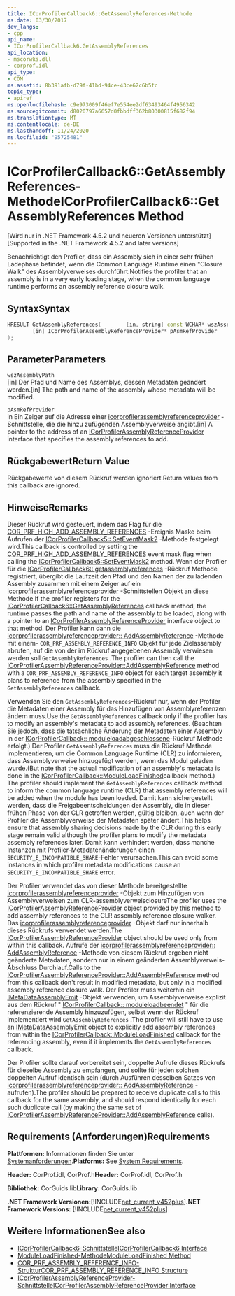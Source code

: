 ```yaml
---
title: ICorProfilerCallback6::GetAssemblyReferences-Methode
ms.date: 03/30/2017
dev_langs:
- cpp
api_name:
- ICorProfilerCallback6.GetAssemblyReferences
api_location:
- mscorwks.dll
- corprof.idl
api_type:
- COM
ms.assetid: 8b391afb-d79f-41bd-94ce-43ce62c6b5fc
topic_type:
- apiref
ms.openlocfilehash: c9e973009f46ef7e554ee2df63493464f4956342
ms.sourcegitcommit: d8020797a6657d0fbbdff362b80300815f682f94
ms.translationtype: MT
ms.contentlocale: de-DE
ms.lasthandoff: 11/24/2020
ms.locfileid: "95725481"
---
```

# <a name="icorprofilercallback6getassemblyreferences-method"></a><span data-ttu-id="2adb5-102">ICorProfilerCallback6::GetAssemblyReferences-Methode</span><span class="sxs-lookup"><span data-stu-id="2adb5-102">ICorProfilerCallback6::GetAssemblyReferences Method</span></span>

<span data-ttu-id="2adb5-103">[Wird nur in .NET Framework 4.5.2 und neueren Versionen unterstützt]</span><span class="sxs-lookup"><span data-stu-id="2adb5-103">[Supported in the .NET Framework 4.5.2 and later versions]</span></span>  
  
 <span data-ttu-id="2adb5-104">Benachrichtigt den Profiler, dass ein Assembly sich in einer sehr frühen Ladephase befindet, wenn die Common Language Runtime einen "Closure Walk" des Assemblyverweises durchführt.</span><span class="sxs-lookup"><span data-stu-id="2adb5-104">Notifies the profiler that an assembly is in a very early loading stage, when the common language runtime performs an assembly reference closure walk.</span></span>  
  
## <a name="syntax"></a><span data-ttu-id="2adb5-105">Syntax</span><span class="sxs-lookup"><span data-stu-id="2adb5-105">Syntax</span></span>  
  
```cpp
HRESULT GetAssemblyReferences(        [in, string] const WCHAR* wszAssemblyPath,  
        [in] ICorProfilerAssemblyReferenceProvider* pAsmRefProvider  
);  
```  
  
## <a name="parameters"></a><span data-ttu-id="2adb5-106">Parameter</span><span class="sxs-lookup"><span data-stu-id="2adb5-106">Parameters</span></span>  

 `wszAssemblyPath`  
 <span data-ttu-id="2adb5-107">[in] Der Pfad und Name des Assemblys, dessen Metadaten geändert werden.</span><span class="sxs-lookup"><span data-stu-id="2adb5-107">[in] The path and name of the assembly whose metadata will be modified.</span></span>  
  
 `pAsmRefProvider`  
 <span data-ttu-id="2adb5-108">in Ein Zeiger auf die Adresse einer [icorprofilerassemblyreferenceprovider](icorprofilerassemblyreferenceprovider-interface.md) -Schnittstelle, die die hinzu zufügenden Assemblyverweise angibt.</span><span class="sxs-lookup"><span data-stu-id="2adb5-108">[in] A pointer to the address of an [ICorProfilerAssemblyReferenceProvider](icorprofilerassemblyreferenceprovider-interface.md) interface that specifies the assembly references to add.</span></span>  
  
## <a name="return-value"></a><span data-ttu-id="2adb5-109">Rückgabewert</span><span class="sxs-lookup"><span data-stu-id="2adb5-109">Return Value</span></span>  

 <span data-ttu-id="2adb5-110">Rückgabewerte von diesem Rückruf werden ignoriert.</span><span class="sxs-lookup"><span data-stu-id="2adb5-110">Return values from this callback are ignored.</span></span>  
  
## <a name="remarks"></a><span data-ttu-id="2adb5-111">Hinweise</span><span class="sxs-lookup"><span data-stu-id="2adb5-111">Remarks</span></span>  

 <span data-ttu-id="2adb5-112">Dieser Rückruf wird gesteuert, indem das Flag für die [COR_PRF_HIGH_ADD_ASSEMBLY_REFERENCES](cor-prf-high-monitor-enumeration.md) -Ereignis Maske beim Aufrufen der [ICorProfilerCallback5:: SetEventMask2](icorprofilerinfo5-seteventmask2-method.md) -Methode festgelegt wird.</span><span class="sxs-lookup"><span data-stu-id="2adb5-112">This callback is controlled by setting the [COR_PRF_HIGH_ADD_ASSEMBLY_REFERENCES](cor-prf-high-monitor-enumeration.md) event mask flag when calling the [ICorProfilerCallback5::SetEventMask2](icorprofilerinfo5-seteventmask2-method.md) method.</span></span> <span data-ttu-id="2adb5-113">Wenn der Profiler für die [ICorProfilerCallback6:: getassemblyreferences](icorprofilercallback6-getassemblyreferences-method.md) -Rückruf Methode registriert, übergibt die Laufzeit den Pfad und den Namen der zu ladenden Assembly zusammen mit einem Zeiger auf ein [icorprofilerassemblyreferenceprovider](icorprofilerassemblyreferenceprovider-interface.md) -Schnittstellen Objekt an diese Methode.</span><span class="sxs-lookup"><span data-stu-id="2adb5-113">If the profiler registers for the [ICorProfilerCallback6::GetAssemblyReferences](icorprofilercallback6-getassemblyreferences-method.md) callback method, the runtime passes the path and name of the assembly to be loaded, along with a pointer to an [ICorProfilerAssemblyReferenceProvider](icorprofilerassemblyreferenceprovider-interface.md) interface object to that method.</span></span> <span data-ttu-id="2adb5-114">Der Profiler kann dann die [icorprofilerassemblyreferenceprovider:: AddAssemblyReference](icorprofilerassemblyreferenceprovider-addassemblyreference-method.md) -Methode mit einem- `COR_PRF_ASSEMBLY_REFERENCE_INFO` Objekt für jede Zielassembly abrufen, auf die von der im Rückruf angegebenen Assembly verwiesen werden soll `GetAssemblyReferences` .</span><span class="sxs-lookup"><span data-stu-id="2adb5-114">The profiler can then call the [ICorProfilerAssemblyReferenceProvider::AddAssemblyReference](icorprofilerassemblyreferenceprovider-addassemblyreference-method.md) method with a `COR_PRF_ASSEMBLY_REFERENCE_INFO` object for each target assembly it plans to reference from the assembly specified in the `GetAssemblyReferences` callback.</span></span>  
  
 <span data-ttu-id="2adb5-115">Verwenden Sie den `GetAssemblyReferences`-Rückruf nur, wenn der Profiler die Metadaten einer Assembly für das Hinzufügen von Assemblyreferenzen ändern muss.</span><span class="sxs-lookup"><span data-stu-id="2adb5-115">Use the `GetAssemblyReferences` callback only if the profiler has to modify an assembly's metadata to add assembly references.</span></span> <span data-ttu-id="2adb5-116">(Beachten Sie jedoch, dass die tatsächliche Änderung der Metadaten einer Assembly in der [ICorProfilerCallback:: moduleloadabgeschlossene](icorprofilercallback-moduleloadfinished-method.md)-Rückruf Methode erfolgt.) Der Profiler `GetAssemblyReferences` muss die Rückruf Methode implementieren, um die Common Language Runtime (CLR) zu informieren, dass Assemblyverweise hinzugefügt werden, wenn das Modul geladen wurde.</span><span class="sxs-lookup"><span data-stu-id="2adb5-116">(But note that the actual modification of an assembly's metadata is done in the [ICorProfilerCallback::ModuleLoadFinished](icorprofilercallback-moduleloadfinished-method.md)callback method.) The profiler should implement the `GetAssemblyReferences` callback method to inform the common language runtime (CLR) that assembly references will be added when the module has been loaded.</span></span>  <span data-ttu-id="2adb5-117">Damit kann sichergestellt werden, dass die Freigabeentscheidungen der Assembly, die in dieser frühen Phase von der CLR getroffen werden, gültig bleiben, auch wenn der Profiler die Assemblyverweise der Metadaten später ändert.</span><span class="sxs-lookup"><span data-stu-id="2adb5-117">This helps ensure that assembly sharing decisions made by the CLR during this early stage remain valid although the profiler plans to modify the metadata assembly references later.</span></span>  <span data-ttu-id="2adb5-118">Damit kann verhindert werden, dass manche Instanzen mit Profiler-Metadatenänderungen einen `SECURITY_E_INCOMPATIBLE_SHARE`-Fehler verursachen.</span><span class="sxs-lookup"><span data-stu-id="2adb5-118">This can avoid some instances in which profiler metadata modifications cause an `SECURITY_E_INCOMPATIBLE_SHARE` error.</span></span>  
  
 <span data-ttu-id="2adb5-119">Der Profiler verwendet das von dieser Methode bereitgestellte [icorprofilerassemblyreferenceprovider](icorprofilerassemblyreferenceprovider-interface.md) -Objekt zum Hinzufügen von Assemblyverweisen zum CLR-assemblyverweisclosure</span><span class="sxs-lookup"><span data-stu-id="2adb5-119">The profiler uses the [ICorProfilerAssemblyReferenceProvider](icorprofilerassemblyreferenceprovider-interface.md) object provided by this method to add assembly references to the CLR assembly reference closure walker.</span></span>  <span data-ttu-id="2adb5-120">Das [icorprofilerassemblyreferenceprovider](icorprofilerassemblyreferenceprovider-interface.md) -Objekt darf nur innerhalb dieses Rückrufs verwendet werden.</span><span class="sxs-lookup"><span data-stu-id="2adb5-120">The [ICorProfilerAssemblyReferenceProvider](icorprofilerassemblyreferenceprovider-interface.md) object should be used only from within this callback.</span></span> <span data-ttu-id="2adb5-121">Aufrufe der [icorprofilerassemblyreferenceprovider:: AddAssemblyReference](icorprofilerassemblyreferenceprovider-addassemblyreference-method.md) -Methode von diesem Rückruf ergeben nicht geänderte Metadaten, sondern nur in einem geänderten Assemblyverweis-Abschluss Durchlauf.</span><span class="sxs-lookup"><span data-stu-id="2adb5-121">Calls to the [ICorProfilerAssemblyReferenceProvider::AddAssemblyReference](icorprofilerassemblyreferenceprovider-addassemblyreference-method.md) method from this callback don't result in modified metadata, but only in a modified assembly reference closure walk.</span></span> <span data-ttu-id="2adb5-122">Der Profiler muss weiterhin ein [IMetaDataAssemblyEmit](../metadata/imetadataassemblyemit-interface.md) -Objekt verwenden, um Assemblyverweise explizit aus dem Rückruf " [ICorProfilerCallback:: moduleloadbeendet](icorprofilercallback-moduleloadfinished-method.md) " für die referenzierende Assembly hinzuzufügen, selbst wenn der Rückruf implementiert wird `GetAssemblyReferences` .</span><span class="sxs-lookup"><span data-stu-id="2adb5-122">The profiler will still have to use an [IMetaDataAssemblyEmit](../metadata/imetadataassemblyemit-interface.md) object to explicitly add assembly references from within the [ICorProfilerCallback::ModuleLoadFinished](icorprofilercallback-moduleloadfinished-method.md) callback for the referencing assembly, even if it implements the `GetAssemblyReferences` callback.</span></span>  
  
 <span data-ttu-id="2adb5-123">Der Profiler sollte darauf vorbereitet sein, doppelte Aufrufe dieses Rückrufs für dieselbe Assembly zu empfangen, und sollte für jeden solchen doppelten Aufruf identisch sein (durch Ausführen desselben Satzes von [icorprofilerassemblyreferenceprovider:: AddAssemblyReference](icorprofilerassemblyreferenceprovider-addassemblyreference-method.md) -aufrufen).</span><span class="sxs-lookup"><span data-stu-id="2adb5-123">The profiler should be prepared to receive duplicate calls to this callback for the same assembly, and should respond identically for each such duplicate call (by making the same set of [ICorProfilerAssemblyReferenceProvider::AddAssemblyReference](icorprofilerassemblyreferenceprovider-addassemblyreference-method.md) calls).</span></span>  
  
## <a name="requirements"></a><span data-ttu-id="2adb5-124">Requirements (Anforderungen)</span><span class="sxs-lookup"><span data-stu-id="2adb5-124">Requirements</span></span>  

 <span data-ttu-id="2adb5-125">**Plattformen:** Informationen finden Sie unter [Systemanforderungen](../../get-started/system-requirements.md).</span><span class="sxs-lookup"><span data-stu-id="2adb5-125">**Platforms:** See [System Requirements](../../get-started/system-requirements.md).</span></span>  
  
 <span data-ttu-id="2adb5-126">**Header:** CorProf.idl, CorProf.h</span><span class="sxs-lookup"><span data-stu-id="2adb5-126">**Header:** CorProf.idl, CorProf.h</span></span>  
  
 <span data-ttu-id="2adb5-127">**Bibliothek:** CorGuids.lib</span><span class="sxs-lookup"><span data-stu-id="2adb5-127">**Library:** CorGuids.lib</span></span>  
  
 <span data-ttu-id="2adb5-128">**.NET Framework Versionen:**[!INCLUDE[net_current_v452plus](../../../../includes/net-current-v452plus-md.md)]</span><span class="sxs-lookup"><span data-stu-id="2adb5-128">**.NET Framework Versions:** [!INCLUDE[net_current_v452plus](../../../../includes/net-current-v452plus-md.md)]</span></span>  
  
## <a name="see-also"></a><span data-ttu-id="2adb5-129">Weitere Informationen</span><span class="sxs-lookup"><span data-stu-id="2adb5-129">See also</span></span>

- [<span data-ttu-id="2adb5-130">ICorProfilerCallback6-Schnittstelle</span><span class="sxs-lookup"><span data-stu-id="2adb5-130">ICorProfilerCallback6 Interface</span></span>](icorprofilercallback6-interface.md)
- [<span data-ttu-id="2adb5-131">ModuleLoadFinished-Methode</span><span class="sxs-lookup"><span data-stu-id="2adb5-131">ModuleLoadFinished Method</span></span>](icorprofilercallback-moduleloadfinished-method.md)
- [<span data-ttu-id="2adb5-132">COR_PRF_ASSEMBLY_REFERENCE_INFO-Struktur</span><span class="sxs-lookup"><span data-stu-id="2adb5-132">COR_PRF_ASSEMBLY_REFERENCE_INFO Structure</span></span>](cor-prf-assembly-reference-info-structure.md)
- [<span data-ttu-id="2adb5-133">ICorProfilerAssemblyReferenceProvider-Schnittstelle</span><span class="sxs-lookup"><span data-stu-id="2adb5-133">ICorProfilerAssemblyReferenceProvider Interface</span></span>](icorprofilerassemblyreferenceprovider-interface.md)
